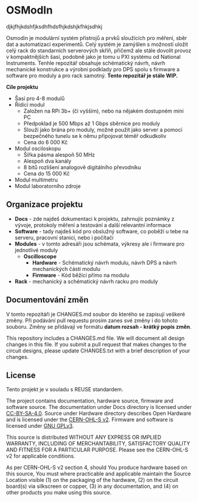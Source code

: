<!--
SPDX-FileCopyrightText: 2023 Daniel Židek <danielzidek@post.cz>

SPDX-License-Identifier: GPL-3.0-or-later
-->

# OSModIn


djkjfhjkdshfjksdhfhdsfhjkdshjkfhkjsdhkj

Osmodin je modulární systém přístrojů a prvků sloužících pro měření, sběr dat a automatizaci experimentů. Celý systém je zamýšlen s možností uložit celý rack do standarních serverových skříň, přičemž ale stále dovolit provoz v kompaktnějších šasí, podobně jako je tomu u PXI systému od National Instruments. Tenhle repozitář obsahuje schématický návrh, návrh mechanické konstrukce a výrobní podklady pro DPS spolu s firmware a software pro moduly a pro rack samotný. **Tento repozitář je stále WIP.**

**Cíle projektu**
- Šasí pro 4-8 modulů
- Řídící modul
    - Založen na RPi 3b+ (či vyšším), nebo na nějakém dostupném mini PC
    - Předpoklad je 500 Mbps až 1 Gbps sběrnice pro moduly
    - Slouží jako brána pro moduly, možné použít jako server a pomocí bezpečného tunelu se k němu připojovat téměř odkudkoliv
    - Cena do 6 000 Kč
- Modul osciloskopu
    - Šířka pásma alespoň 50 MHz
    - Alespoň dva kanály
    - 8 bitů rozlišení analogově digitálního převodníku
    - Cena do 15 000 Kč
- Modul multimetru
- Modul laboratorního zdroje

## Organizace projektu

- **Docs** - zde najdeš dokumentaci k projektu, zahrnujíc poznámky z vývoje, protokoly měření a testování a další relevantní informace
- **Software** - tady najdeš kód pro obslužný software, co poběží u tebe na serveru, pracovní stanici, nebo i počítači
- **Modules** - v tomto adresáři jsou schémata, výkresy ale i firmware pro jednotlivé moduly
    - **Oscilloscope**
        - **Hardware** - Schématický návrh modulu, návrh DPS a návrh mechanických částí modulu
        - **Firmware** - Kód běžící přímo na modulu
- **Rack** - mechanický a schématický návrh racku pro moduly

## Documentování změn

V tomto repozitáři je CHANGES.md soubor do kterého se zapisují veškeré změny. Při podávání pull requestu prosím zanes své změny i do
tohoto souboru. Změny se přidávají ve formátu **datum rozsah - krátký popis změn**.

This repository includes a CHANGES.md file. We will document all design changes in this file. If you submit a pull request that makes changes to the circuit designs, please update CHANGES.txt with a brief description of your changes.

## License

Tento projekt je v souladu s REUSE standardem.

The project contains documentation, hardware source, firmware and software source. The documentation under Docs directory is licensed under [CC-BY-SA-4.0](https://creativecommons.org/licenses/by-sa/4.0/legalcode). Source under Hardware directory describes Open Hardware and is licensed under the [CERN-OHL-S v2](https://ohwr.org/cern_ohl_s_v2.txt). Firmware and software is licensed under [GNU GPLv3](https://www.gnu.org/licenses/gpl-3.0-standalone.html).

This source is distributed WITHOUT ANY EXPRESS OR IMPLIED WARRANTY, INCLUDING OF MERCHANTABILITY, SATISFACTORY QUALITY AND FITNESS FOR A PARTICULAR PURPOSE. Please see the CERN-OHL-S v2 for applicable conditions.

As per CERN-OHL-S v2 section 4, should You produce hardware based on this source, You must where practicable and applicable maintain the Source Location visible (1) on the packaging of the hardware, (2) on the circuit board(s) via silkscreen or copper, (3) in any documentation, and (4) on other products you make using this source.